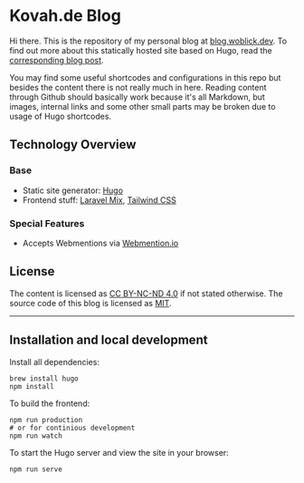 # Kovah.de Blog

Hi there. This is the repository of my personal blog at [blog.woblick.dev](https://blog.woblick.dev). To find out more about this statically hosted site based on Hugo, read the [corresponding blog post](https://blog.woblick.dev/en/2019/static-blog-with-hugo/).

You may find some useful shortcodes and configurations in this repo but besides the content there is not really much in here. Reading content through Github should basically work because it's all Markdown, but images, internal links and some other small parts may be broken due to usage of Hugo shortcodes.

## Technology Overview

### Base

* Static site generator: [Hugo](https://gohugo.io/)
* Frontend stuff: [Laravel Mix](https://laravel-mix.com/), [Tailwind CSS](https://tailwindcss.com/)

### Special Features

* Accepts Webmentions via [Webmention.io](https://webmention.io/)


## License

The content is licensed as [CC BY-NC-ND 4.0](https://creativecommons.org/licenses/by-nc-nd/4.0/) if not stated otherwise.
The source code of this blog is licensed as [MIT](https://opensource.org/licenses/MIT).


---

## Installation and local development

Install all dependencies:
```
brew install hugo
npm install
```

To build the frontend:
```
npm run production
# or for continious development
npm run watch
```

To start the Hugo server and view the site in your browser:
```
npm run serve
```
